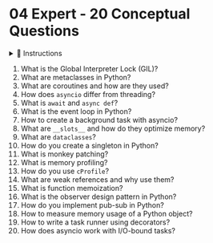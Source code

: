 # 04 Expert - 20 Conceptual Questions

<details>
<summary>📌 Instructions</summary>

- Use H4 (####) for questions 
- Use **Answer:** followed by <br> for line breaks  
- Use triple backticks with language name (e.g. ```python) for code blocks  

</details>

1. What is the Global Interpreter Lock (GIL)?
2. What are metaclasses in Python?
3. What are coroutines and how are they used?
4. How does `asyncio` differ from threading?
5. What is `await` and `async def`?
6. What is the event loop in Python?
7. How to create a background task with asyncio?
8. What are `__slots__` and how do they optimize memory?
9. What are `dataclasses`?
10. How do you create a singleton in Python?
11. What is monkey patching?
12. What is memory profiling?
13. How do you use `cProfile`?
14. What are weak references and why use them?
15. What is function memoization?
16. What is the observer design pattern in Python?
17. How do you implement pub-sub in Python?
18. How to measure memory usage of a Python object?
19. How to write a task runner using decorators?
20. How does asyncio work with I/O-bound tasks?